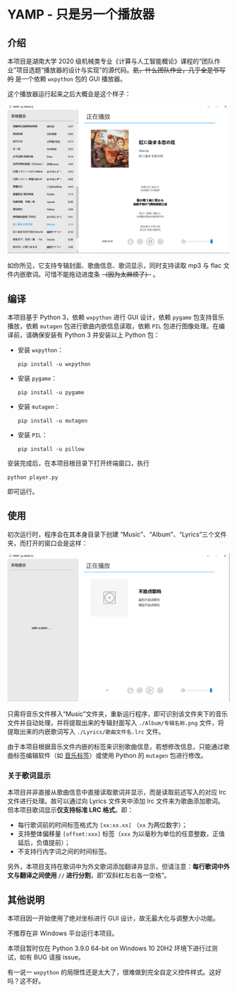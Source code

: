 # YAMP - 只是另一个播放器

## 介绍

本项目是湖南大学 2020 级机械类专业《计算与人工智能概论》课程的“团队作业”项目选题“播放器的设计与实现”的源代码。~~氦，什么团队作业，几乎全是爷写的~~ 是一个依赖 `wxpython` 包的 GUI 播放器。

这个播放器运行起来之后大概会是这个样子：

![图形界面](readme_assets/example.png)

如你所见，它支持专辑封面、歌曲信息、歌词显示，同时支持读取 mp3 与 flac 文件内嵌歌词。可惜不能拖动进度条 ~~（因为太麻烦了）~~ 。

## 编译

本项目基于 Python 3，依赖 `wxpython` 进行 GUI 设计，依赖 `pygame` 包支持音乐播放，依赖 `mutagen` 包进行歌曲内嵌信息读取，依赖 `PIL` 包进行图像处理。在编译前，请确保安装有 Python 3 并安装以上 Python 包：

- 安装 `wxpython`：
    ```
    pip install -u wxpython
    ```
- 安装 `pygame`：
    ```
    pip install -u pygame
    ```
- 安装 `mutagen`：
    ```
    pip install -u mutagen
    ```
- 安装 `PIL`：
    ```
    pip install -u pillow
    ```

安装完成后，在本项目根目录下打开终端窗口，执行
```
python player.py
```
即可运行。

## 使用

初次运行时，程序会在其本身目录下创建 “Music”、“Album”、“Lyrics”三个文件夹，而打开的窗口会是这样：

![初始状态](readme_assets/initialize.png)

只需将音乐文件移入“Music”文件夹，重新运行程序，即可识别该文件夹下的音乐文件并自动处理，并将提取出来的专辑封面写入 `./Album/专辑名称.png` 文件，将提取出来的内嵌歌词写入 `./Lyrics/歌曲文件名.lrc` 文件。

由于本项目根据音乐文件内嵌的标签来识别歌曲信息，若想修改信息，只能通过歌曲标签编辑软件（如 [音乐标签](https://www.cnblogs.com/vinlxc/p/11347744.html)）或使用 Python 的 `mutagen` 包进行修改。

### 关于歌词显示

本项目并非直接从歌曲信息中直接读取歌词并显示，而是读取前述写入的对应 lrc 文件进行处理。故可以通过向 Lyrics 文件夹中添加 lrc 文件来为歌曲添加歌词。但本项目歌词显示**仅支持标准 LRC 格式**。即：
- 每行歌词前的时间标签格式为 `[xx:xx.xx]` （`xx` 为两位数字）；
- 支持整体偏移量 `[offset:xxx]` 标签（`xxx` 为以毫秒为单位的任意整数，正值延后，负值提前）；
- 不支持行内字词之间的时间标签。

另外，本项目支持在歌词中为外文歌词添加翻译并显示，但请注意：**每行歌词中外文与翻译之间使用 ` // ` 进行分割**，即“双斜杠左右各一空格”。

## 其他说明

本项目因一开始使用了绝对坐标进行 GUI 设计，故无最大化与调整大小功能。

不推荐在非 Windows 平台运行本项目。

本项目暂时仅在 Python 3.9.0 64-bit on Windows 10 20H2 环境下进行过测试，如有 BUG 请报 issue。

有一说一 `wxpython` 的局限性还是太大了，很难做到完全自定义控件样式。这好吗？这不好。